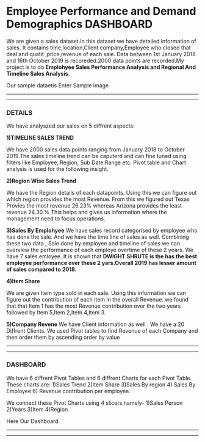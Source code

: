 

# Employee Performance and Demand Demographics DASHBOARD

We are given a sales dataset.In this dataset we have detailed information of sales. It contains time,location,Client company,Employee who closed that deal and quatit ,price,revenue of each sale. Data between 1st January 2018 and 16th October 2019 is recoreded.2000 data points are recorded.My project is to do  **Emplohyee Sales Performance Analysis and Regional And Timeline Sales Analysis**.

Our sample dataetis
Enter Sample image

-----------------------------------------------------
-------------------

### DETAILS
We have analyszed our sales on 5 diffrent aspects:

**1)TIMELINE SALES TREND**

We have 2000 sales data points ranging from January 2018 to October 2019.The sales timeline trend can be caputerd and can fine tuned using filters like Employee, Region, Sub Date Range etc.
Pivot table and Chart analysis is used for the following insight.

**2)Region Wise Sales Trend**

We have the Region details of each datapoints. Using this we can figure out which region provides the most Revenue.
From this we figured out Texas Provies the most revenue 26.23% whereas Arizona provides the least revenue 24.30.%
This helps and gives us information where the management need to focus operations.

**3)Sales By Emplohyee**
We have sales record categorised by employee who has done the sale. 
And we have the time line of sales as well. Combining these two data , Sale done by employee and timeline of sales we can overview the performance of each employe overtime of these 2 years.
We have 7 sales emloyee. It is shown that **DWIGHT SHRUTE is the has the best employee performance over these 2 yars.Overall 2019 has lesser amount of sales compared to  2018.**

**4)Item Share**

We are given Item type sold in each sale. Using this information we can figure out the contribution of each item in the overall Revenue.
we found that that Item 1 has the most Revenue contribution over the two years followed by Item 5,Item 2,Item 4,Item 3.

**5)Company Revene**
We have Client information as well . We have a 20 Diffrent Clients.
We used Pivot tables to find Revenue of each Company and then order them by ascending order by value

---------------------------------------------------------------------
-----------------------------------------------------------------------


### DASHBOARD

We have 6 diffrent Pivot Tables and 6 diffrent Charts for each Pivot Table.
These charts are:
1)Sales Trend 2)Item Share 3)Sales By region 4) Sales By Employee 6) Revenue contribution per employee.

We connect these Pivot Charts using 4 slicers namely- 
1)Sales Person
2)Years
3)Item
4)Region

Here Our Dashboard.


-------------------------------------------------------------------------------
-----------------







